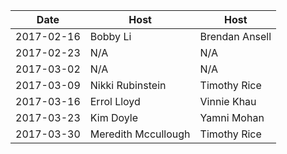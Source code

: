|Date|Host|Host|
|----|----|----|
|2017-02-16|Bobby Li|Brendan Ansell|
|2017-02-23|N/A|N/A|
|2017-03-02|N/A|N/A|
|2017-03-09|Nikki Rubinstein|Timothy Rice|
|2017-03-16|Errol Lloyd|Vinnie Khau|
|2017-03-23|Kim Doyle|Yamni Mohan|
|2017-03-30|Meredith Mccullough|Timothy Rice|
